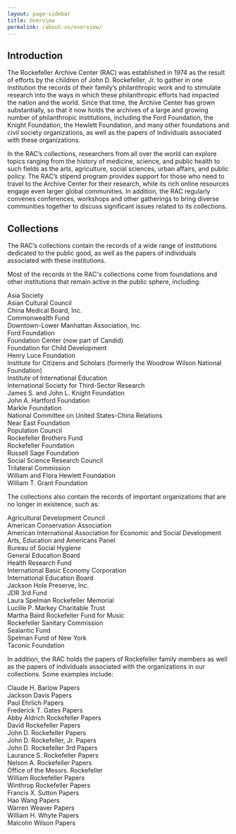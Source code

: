```yaml
---
layout: page-sidebar
title: Overview
permalink: /about-us/overview/
---
```


## Introduction

The Rockefeller Archive Center (RAC) was established in 1974 as the result of efforts by the children of John D. Rockefeller, Jr. to gather in one institution the records of their family’s philanthropic work and to stimulate research into the ways in which these philanthropic efforts had impacted the nation and the world. Since that time, the Archive Center has grown substantially, so that it now holds the archives of a large and growing number of philanthropic institutions, including the Ford Foundation, the Knight Foundation, the Hewlett Foundation, and many other foundations and civil society organizations, as well as the papers of individuals associated with these organizations.

In the RAC’s collections, researchers from all over the world can explore topics ranging from the history of medicine, science, and public health to such fields as the arts, agriculture, social sciences, urban affairs, and public policy. The RAC’s stipend program provides support for those who need to travel to the Archive Center for their research, while its rich online resources engage even larger global communities.  In addition, the RAC regularly convenes conferences, workshops and other gatherings to bring diverse communities together to discuss significant issues related to its collections. 

## Collections

The RAC’s collections contain the records of a wide range of institutions dedicated to the public good, as well as the papers of individuals associated with these institutions.

Most of the records in the RAC's collections come from foundations and other institutions that remain active in the public sphere, including:

Asia Society  
Asian Cultural Council  
China Medical Board, Inc.  
Commonwealth Fund  
Downtown-Lower Manhattan Association, Inc.  
Ford Foundation  
Foundation Center (now part of Candid)  
Foundation for Child Development  
Henry Luce Foundation  
Institute for Citizens and Scholars (formerly the Woodrow Wilson National Foundation)  
Institute of International Education  
International Society for Third-Sector Research  
James S. and John L. Knight Foundation  
John A. Hartford Foundation  
Markle Foundation  
National Committee on United States-China Relations  
Near East Foundation  
Population Council  
Rockefeller Brothers Fund  
Rockefeller Foundation  
Russell Sage Foundation  
Social Science Research Council  
Trilateral Commission  
William and Flora Hewlett Foundation  
William T. Grant Foundation  

The collections also contain the records of important organizations that are no longer in existence, such as:

Agricultural Development Council  
American Conservation Association  
American International Association for Economic and Social Development  
Arts, Education and Americans Panel  
Bureau of Social Hygiene  
General Education Board  
Health Research Fund  
International Basic Economy Corporation  
International Education Board  
Jackson Hole Preserve, Inc.  
JDR 3rd Fund  
Laura Spelman Rockefeller Memorial  
Lucille P. Markey Charitable Trust  
Martha Baird Rockefeller Fund for Music  
Rockefeller Sanitary Commission  
Sealantic Fund  
Spelman Fund of New York  
Taconic Foundation  

In addition, the RAC holds the papers of Rockefeller family members as well as the papers of individuals associated with the organizations in our collections.  Some examples include:  

Claude H. Barlow Papers  
Jackson Davis Papers  
Paul Ehrlich Papers  
Frederick T. Gates Papers  
Abby Aldrich Rockefeller Papers  
David Rockefeller Papers  
John D. Rockefeller Papers  
John D. Rockefeller, Jr. Papers  
John D. Rockefeller 3rd Papers  
Laurance S. Rockefeller Papers  
Nelson A. Rockefeller Papers  
Office of the Messrs. Rockefeller  
William Rockefeller Papers  
Winthrop Rockefeller Papers  
Francis X. Sutton Papers  
Hao Wang Papers  
Warren Weaver Papers  
William H. Whyte Papers  
Malcolm Wilson Papers  
